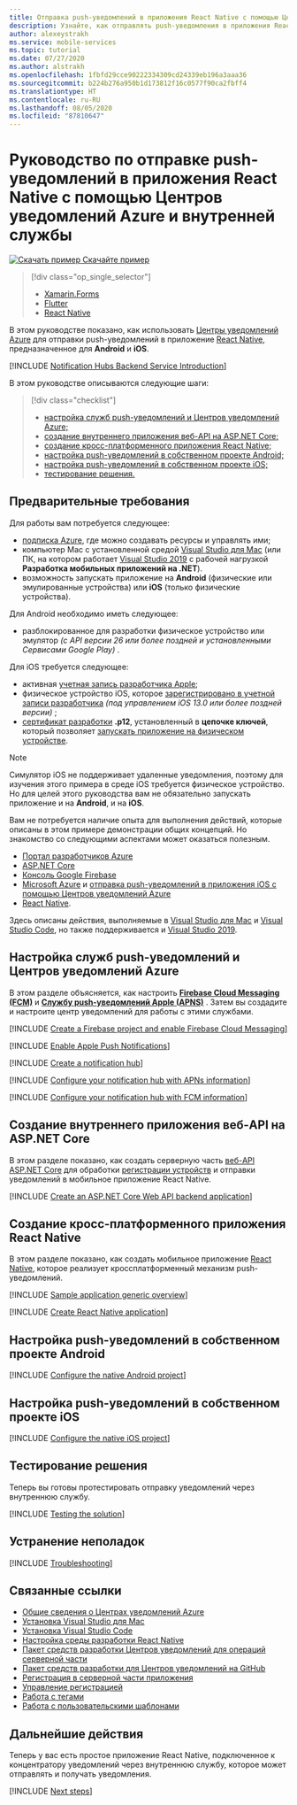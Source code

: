 ```yaml
---
title: Отправка push-уведомлений в приложения React Native с помощью Центров уведомлений Azure и внутренней службы | Документация Майкрософт
description: Узнайте, как отправлять push-уведомления в приложения React Native, которые используют Центры уведомлений Azure через внутреннюю службу.
author: alexeystrakh
ms.service: mobile-services
ms.topic: tutorial
ms.date: 07/27/2020
ms.author: alstrakh
ms.openlocfilehash: 1fbfd29cce90222334309cd24339eb196a3aaa36
ms.sourcegitcommit: b224b276a950b1d173812f16c0577f90ca2fbff4
ms.translationtype: HT
ms.contentlocale: ru-RU
ms.lasthandoff: 08/05/2020
ms.locfileid: "87810647"
---
```

# <a name="tutorial-send-push-notifications-to-react-native-apps-using-azure-notification-hubs-via-a-backend-service"></a>Руководство по отправке push-уведомлений в приложения React Native с помощью Центров уведомлений Azure и внутренней службы  

[![Скачать пример](media/download.png) Скачайте пример](https://github.com/xamcat/mobcat-samples/tree/master/notification_hub_backend_service)  

> [!div class="op_single_selector"]
>
> * [Xamarin.Forms](notification-hubs-backend-service-xamarin-forms.md)
> * [Flutter](notification-hubs-backend-service-flutter.md)
> * [React Native](notification-hubs-backend-service-react-native.md)

В этом руководстве показано, как использовать [Центры уведомлений Azure](https://docs.microsoft.com/azure/notification-hubs/notification-hubs-push-notification-overview) для отправки push-уведомлений в приложение [React Native](https://reactnative.dev/), предназначенное для **Android** и **iOS**.  

[!INCLUDE [Notification Hubs Backend Service Introduction](includes/notification-hubs-backend-service-introduction.md)]

В этом руководстве описываются следующие шаги:

> [!div class="checklist"]
>
> * [настройка служб push-уведомлений и Центров уведомлений Azure;](#set-up-push-notification-services-and-azure-notification-hub)
> * [создание внутреннего приложения веб-API на ASP.NET Core;](#create-an-aspnet-core-web-api-backend-application)
> * [создание кросс-платформенного приложения React Native;](#create-a-cross-platform-react-native-application)
> * [настройка push-уведомлений в собственном проекте Android;](#configure-the-native-android-project-for-push-notifications)
> * [настройка push-уведомлений в собственном проекте iOS;](#configure-the-native-ios-project-for-push-notifications)
> * [тестирование решения.](#test-the-solution)

## <a name="prerequisites"></a>Предварительные требования

Для работы вам потребуется следующее:

* [подписка Azure](https://portal.azure.com), где можно создавать ресурсы и управлять ими;
* компьютер Mac с установленной средой [Visual Studio для Mac](https://visualstudio.microsoft.com/vs/mac/) (или ПК, на котором работает [Visual Studio 2019](https://visualstudio.microsoft.com/vs) с рабочей нагрузкой **Разработка мобильных приложений на .NET**).
* возможность запускать приложение на **Android** (физические или эмулированные устройства) или **iOS** (только физические устройства).

Для Android необходимо иметь следующее:

* разблокированное для разработки физическое устройство или эмулятор  *(с API версии 26 или более поздней и установленными Сервисами Google Play)* .

Для iOS требуется следующее:

* активная [учетная запись разработчика Apple](https://developer.apple.com);
* физическое устройство iOS, которое [зарегистрировано в учетной записи разработчика](https://help.apple.com/developer-account/#/dev40df0d9fa) *(под управлением iOS 13.0 или более поздней версии)* ;
* [сертификат разработки](https://help.apple.com/developer-account/#/dev04fd06d56) **.p12**, установленный в **цепочке ключей**, который позволяет [запускать приложение на физическом устройстве](https://help.apple.com/xcode/mac/current/#/dev5a825a1ca).

> [!NOTE]
> Симулятор iOS не поддерживает удаленные уведомления, поэтому для изучения этого примера в среде iOS требуется физическое устройство. Но для целей этого руководства вам не обязательно запускать приложение и на **Android**, и на **iOS**.

Вам не потребуется наличие опыта для выполнения действий, которые описаны в этом примере демонстрации общих концепций. Но знакомство со следующими аспектами может оказаться полезным.

* [Портал разработчиков Azure](https://developer.apple.com)
* [ASP.NET Core](https://docs.microsoft.com/aspnet/core/introduction-to-aspnet-core?view=aspnetcore-3.1)
* [Консоль Google Firebase](https://console.firebase.google.com/u/0/)
* [Microsoft Azure](https://portal.azure.com) и [отправка push-уведомлений в приложения iOS с помощью Центров уведомлений Azure](https://docs.microsoft.com/azure/notification-hubs/ios-sdk-get-started)
* [React Native](https://reactnative.dev/docs/getting-started).

Здесь описаны действия, выполняемые в [Visual Studio для Mac](https://visualstudio.microsoft.com/vs/mac/) и [Visual Studio Code](https://code.visualstudio.com/download), но также поддерживается и [Visual Studio 2019](https://visualstudio.microsoft.com/vs).

## <a name="set-up-push-notification-services-and-azure-notification-hub"></a>Настройка служб push-уведомлений и Центров уведомлений Azure

В этом разделе объясняется, как настроить **[Firebase Cloud Messaging (FCM)](https://firebase.google.com/docs/cloud-messaging)** и **[Службу push-уведомлений Apple (APNS)](https://developer.apple.com/library/archive/documentation/NetworkingInternet/Conceptual/RemoteNotificationsPG/APNSOverview.html)** . Затем вы создадите и настроите центр уведомлений для работы с этими службами.

[!INCLUDE [Create a Firebase project and enable Firebase Cloud Messaging](includes/notification-hubs-common-enable-firebase-cloud-messaging.md)]

[!INCLUDE [Enable Apple Push Notifications](includes/notification-hubs-common-enable-apple-push-notifications.md)]

[!INCLUDE [Create a notification hub](includes/notification-hubs-common-create-notification-hub.md)]

[!INCLUDE [Configure your notification hub with APNs information](includes/notification-hubs-common-configure-with-apns-information.md)]

[!INCLUDE [Configure your notification hub with FCM information](includes/notification-hubs-common-configure-with-fcm-information.md)]

## <a name="create-an-aspnet-core-web-api-backend-application"></a>Создание внутреннего приложения веб-API на ASP.NET Core

В этом разделе показано, как создать серверную часть [веб-API ASP.NET Core](https://dotnet.microsoft.com/apps/aspnet/apis) для обработки [регистрации устройств](https://docs.microsoft.com/azure/notification-hubs/notification-hubs-push-notification-registration-management#what-is-device-registration) и отправки уведомлений в мобильное приложение React Native.

[!INCLUDE [Create an ASP.NET Core Web API backend application](includes/notification-hubs-backend-service-web-api.md)]

## <a name="create-a-cross-platform-react-native-application"></a>Создание кросс-платформенного приложения React Native

В этом разделе показано, как создать мобильное приложение [React Native](https://reactnative.dev/), которое реализует кроссплатформенный механизм push-уведомлений.

[!INCLUDE [Sample application generic overview](includes/notification-hubs-backend-service-sample-app-overview.md)]

[!INCLUDE [Create React Native application](includes/notification-hubs-backend-service-sample-app-react-native.md)]

## <a name="configure-the-native-android-project-for-push-notifications"></a>Настройка push-уведомлений в собственном проекте Android

[!INCLUDE [Configure the native Android project](includes/notification-hubs-backend-service-configure-react-native-android.md)]

## <a name="configure-the-native-ios-project-for-push-notifications"></a>Настройка push-уведомлений в собственном проекте iOS

[!INCLUDE [Configure the native iOS project](includes/notification-hubs-backend-service-configure-react-native-ios.md)]

## <a name="test-the-solution"></a>Тестирование решения

Теперь вы готовы протестировать отправку уведомлений через внутреннюю службу.

[!INCLUDE [Testing the solution](includes/notification-hubs-backend-service-testing.md)]

## <a name="troubleshooting"></a>Устранение неполадок

[!INCLUDE [Troubleshooting](includes/notification-hubs-backend-service-troubleshooting.md)]

## <a name="related-links"></a>Связанные ссылки

* [Общие сведения о Центрах уведомлений Azure](https://docs.microsoft.com/azure/notification-hubs/notification-hubs-push-notification-overview)
* [Установка Visual Studio для Mac](https://docs.microsoft.com/visualstudio/mac/installation?view=vsmac-2019)
* [Установка Visual Studio Code](https://code.visualstudio.com/download)
* [Настройка среды разработки React Native](https://reactnative.dev/docs/environment-setup)
* [Пакет средств разработки Центров уведомлений для операций серверной части](https://www.nuget.org/packages/Microsoft.Azure.NotificationHubs/)
* [Пакет средств разработки для Центров уведомлений на GitHub](https://github.com/Azure/azure-notificationhubs)
* [Регистрация в серверной части приложения](https://docs.microsoft.com/azure/notification-hubs/notification-hubs-ios-aspnet-register-user-from-backend-to-push-notification)
* [Управление регистрацией](https://docs.microsoft.com/azure/notification-hubs/notification-hubs-push-notification-registration-management)
* [Работа с тегами](https://docs.microsoft.com/azure/notification-hubs/notification-hubs-tags-segment-push-message)
* [Работа с пользовательскими шаблонами](https://docs.microsoft.com/azure/notification-hubs/notification-hubs-templates-cross-platform-push-messages)

## <a name="next-steps"></a>Дальнейшие действия

Теперь у вас есть простое приложение React Native, подключенное к концентратору уведомлений через внутреннюю службу, которое может отправлять и получать уведомления.

[!INCLUDE [Next steps](includes/notification-hubs-backend-service-next-steps.md)]
